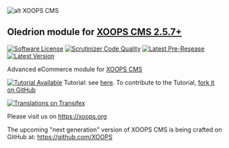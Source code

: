 ![alt XOOPS CMS](https://xoops.org/images/logoXoops4GithubRepository.png)
## Oledrion module for [XOOPS CMS 2.5.7+](https://xoops.org)
[![Software License](https://img.shields.io/badge/license-GPL-brightgreen.svg?style=flat)](LICENSE) 
[![Scrutinizer Code Quality](https://img.shields.io/scrutinizer/g/XoopsModules25x/oledrion.svg?style=flat)](https://scrutinizer-ci.com/g/XoopsModules25x/oledrion/?branch=master)
[![Latest Pre-Resease](https://img.shields.io/github/tag/XoopsModules25x/oledrion.svg?style=flat)](https://github.com/XoopsModules25x/oledrion/tags/)
[![Latest Version](https://img.shields.io/github/release/XoopsModules25x/oledrion.svg?style=flat)](https://github.com/XoopsModules25x/oledrion/releases/)

Advanced eCommerce module for [XOOPS CMS](https://xoops.org) 

[![Tutorial Available](https://xoops.org/images/tutorial-available-blue.svg)](https://www.gitbook.com/book/mambax7/xoops-oledrion-tutorial/) Tutorial: see [here](https://www.gitbook.com/book/mambax7/xoops-oledrion-tutorial/). 
To contribute to the Tutorial, [fork it on GitHub](https://github.com/XoopsDocs/oledrion-tutorial)

[![Translations on Transifex](https://xoops.org/images/translations-transifex-blue.svg)](https://www.transifex.com/xoops) 

Please visit us on https://xoops.org

The upcoming "next generation" version of XOOPS CMS is being crafted on GitHub at: https://github.com/XOOPS
